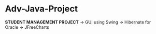 # Adv-Java-Project

**STUDENT MANAGEMENT PROJECT** 
-> GUI using Swing
-> Hibernate for Oracle
-> JFreeCharts
